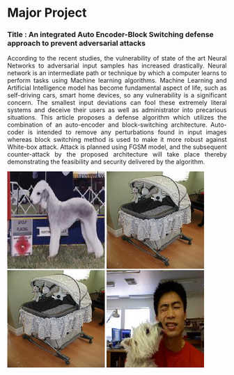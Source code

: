 # Major Project

<h3> Title : An integrated Auto Encoder-Block Switching defense approach to prevent adversarial attacks </h3>
<p align="justify"> According to the recent studies, the vulnerability of state of the art Neural Networks to adversarial input samples has increased drastically. Neural network is an intermediate path or technique by which a computer learns to perform tasks using Machine learning algorithms. Machine Learning and Artificial Intelligence model has become fundamental aspect of life, such as self-driving cars, smart home devices, so any vulnerability is a significant concern. The smallest input deviations can fool these extremely literal systems and deceive their users as well as administrator into precarious situations. This article proposes a defense algorithm which utilizes the combination of an auto-encoder and block-switching architecture. Auto-coder is intended to remove any perturbations found in input images whereas block switching method is used to make it more robust against White-box attack. Attack is planned using FGSM model, and the subsequent counter-attack by the proposed architecture will take place thereby demonstrating the feasibility and security delivered by the algorithm.</p>


<Dataset>
  <img src="Dataset/1.jpg" name="1.jpg">
  <img src="Dataset/2.jpg" name="2.jpg">
  <img src="Dataset/2.jpg" name="3.jpg">

<img src="Dataset/4.jpg" name="10.jpg">
</Dataset>
